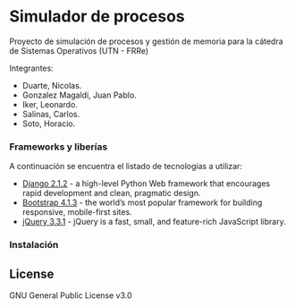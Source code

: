 # Simulador de procesos

Proyecto de simulación de procesos y gestión de memoria para la cátedra de Sistemas Operativos (UTN - FRRe)

Integrantes:
  - Duarte, Nicolas.
  - Gonzalez Magaldi, Juan Pablo.
  - Iker, Leonardo.
  - Salinas, Carlos.
  - Soto, Horacio.

### Frameworks y liberías

A continuación se encuentra el listado de tecnologías a utilizar:

* [Django 2.1.2](https://www.djangoproject.com/) - a high-level Python Web framework that encourages rapid development and clean, pragmatic design.
* [Bootstrap 4.1.3](http://getbootstrap.com/) - the world’s most popular framework for building responsive, mobile-first sites.
* [jQuery 3.3.1](https://jquery.com/) - jQuery is a fast, small, and feature-rich JavaScript library.

### Instalación

License
----

GNU General Public License v3.0
